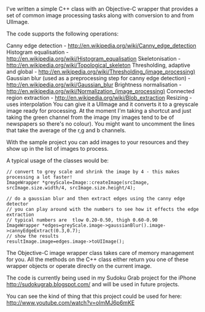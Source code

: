 I've written a simple C++ class with an Objective-C wrapper that provides a set of common image processing tasks along with conversion to and from UIImage.

The code supports the following operations:

Canny edge detection - http://en.wikipedia.org/wiki/Canny_edge_detection
Histogram equalisation - http://en.wikipedia.org/wiki/Histogram_equalisation
Skeletonisation - http://en.wikipedia.org/wiki/Topological_skeleton
Thresholding, adaptive and global - http://en.wikipedia.org/wiki/Thresholding_(image_processing)
Gaussian blur (used as a preprocessing step for canny edge detection) - http://en.wikipedia.org/wiki/Gaussian_blur
Brightness normalisation - http://en.wikipedia.org/wiki/Normalization_(image_processing)
Connected region extraction - http://en.wikipedia.org/wiki/Blob_extraction
Resizing - uses interpolation
You can give it a UIImage and it converts it to a greyscale image ready for processing. At the moment I'm taking a shortcut and just taking the green channel from the image (my images tend to be of newspapers so there's no colour). You might want to uncomment the lines that take the average of the r,g and b channels.

With the sample project you can add images to your resources and they show up in the list of images to process.

A typical usage of the classes would be:

    // convert to grey scale and shrink the image by 4 - this makes processing a lot faster!
    ImageWrapper *greyScale=Image::createImage(srcImage, srcImage.size.width/4, srcImage.size.height/4);

    // do a gaussian blur and then extract edges using the canny edge detector
    // you can play around with the numbers to see how it effects the edge extraction
    // typical numbers are  tlow 0.20-0.50, thigh 0.60-0.90
    ImageWrapper *edges=greyScale.image->gaussianBlur().image->cannyEdgeExtract(0.3,0.7);
    // show the results
    resultImage.image=edges.image->toUIImage();
The Objective-C image wrapper class takes care of memory management for you. All the methods on the C++ class either return you one of these wrapper objects or operate directly on the current image.

The code is currently being used in my Sudoku Grab project for the iPhone http://sudokugrab.blogspot.com/ and will be used in future projects.

You can see the kind of thing that this project could be used for here: http://www.youtube.com/watch?v=oImMJ6p6mKE
